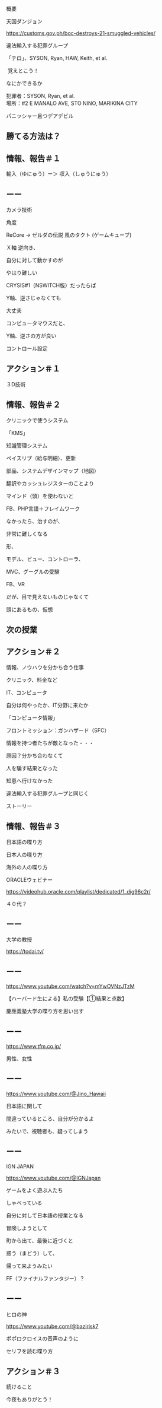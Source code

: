 概要

天国ダンジョン

https://customs.gov.ph/boc-destroys-21-smuggled-vehicles/

違法輸入する犯罪グループ

「テロ」、SYSON, Ryan, HAW, Keith, et al.

 覚えとこう！

なにかできるか

犯罪者：SYSON, Ryan, et al.<br/>
場所：#2 E MANALO AVE, STO NINO, MARIKINA CITY

パニッシャー且つデアデビル

## 勝てる方法は？

## 情報、報告＃１

輸入（ゆにゅう）ー＞ 収入（しゅうにゅう）

## ーー

カメラ技術

角度

ReCore -> ゼルダの伝説 風のタクト (ゲームキューブ)

Ｘ軸 逆向き、

自分に対して動かすのが

やはり難しい

CRYSIS#1（NSWITCH版）だったらば

Y軸、逆さじゃなくても

大丈夫

コンピュータマウスだと、

Y軸、逆さの方が良い

コントロール設定

## アクション＃１

３D技術


## 情報、報告＃２

クリニックで使うシステム

「KMS」

知識管理システム

ペイスリプ（給与明細）、更新

部品、システムデザインマップ（地図）

翻訳やカッシュレジスターのことより

マインド（頭）を使わないと

FB、PHP言語＋フレイムワーク

なかったら、治すのが、

非常に難しくなる

形、

モデル、ビュー、コントローラ、

MVC、グーグルの受験

FB、VR

だが、目で見えないものじゃなくて

頭にあるもの、仮想

## 次の授業

## アクション＃２

情報、ノウハウを分かち合う仕事

クリニック、料金など

IT、コンピュータ

自分は何やったか、IT分野に来たか

「コンピュータ情報」

フロントミッション：ガンハザード（SFC）

情報を持つ者たちが敵となった・・・

原因？分かち合わなくて

人を騙す結果となった

知恵へ行けなかった

違法輸入する犯罪グループと同じく

ストーリー

## 情報、報告＃３

日本語の喋り方

日本人の喋り方

海外の人の喋り方

ORACLEウェビナー

https://videohub.oracle.com/playlist/dedicated/1_dig96c2r/

４０代？

## ーー

大学の教授

https://todai.tv/

## ーー

https://www.youtube.com/watch?v=mYwOVNzJTzM

【ハーバード生による】私の受験【①結果と点数】

慶應義塾大学の喋り方を思い出す

## ーー

https://www.tfm.co.jp/

男性、女性

## ーー

https://www.youtube.com/@Jino_Hawaii

日本語に関して

間違っているところ、自分が分かるよ

みたいで、視聴者も、疑ってしまう

## ーー

IGN JAPAN

https://www.youtube.com/@IGNJapan

ゲームをよく遊ぶ人たち

しゃべっている

自分に対して日本語の授業となる

冒険しようとして

町から出て、最後に近づくと

惑う（まどう）して、

帰って来ようみたい

FF（ファイナルファンタジー）？

## ーー

ヒロの神

https://www.youtube.com/@bazirisk7

ポポロクロイスの音声のように

セリフを読む喋り方


## アクション＃３

続けること

今夜もありがとう！


